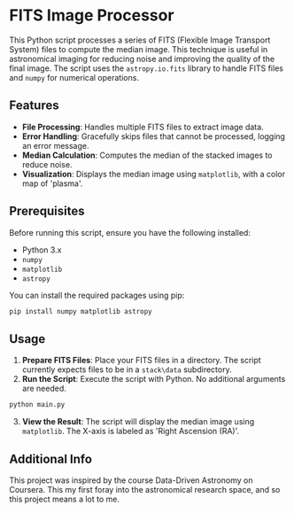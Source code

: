 # FITS Image Processor

This Python script processes a series of FITS (Flexible Image Transport System) files to compute the median image. This technique is useful in astronomical imaging for reducing noise and improving the quality of the final image. The script uses the `astropy.io.fits` library to handle FITS files and `numpy` for numerical operations.

## Features

- **File Processing**: Handles multiple FITS files to extract image data.
- **Error Handling**: Gracefully skips files that cannot be processed, logging an error message.
- **Median Calculation**: Computes the median of the stacked images to reduce noise.
- **Visualization**: Displays the median image using `matplotlib`, with a color map of 'plasma'.

## Prerequisites

Before running this script, ensure you have the following installed:
- Python 3.x
- `numpy`
- `matplotlib`
- `astropy`

You can install the required packages using pip:

```bash
pip install numpy matplotlib astropy
```

## Usage

1. **Prepare FITS Files**: Place your FITS files in a directory. The script currently expects files to be in a `stack\data` subdirectory.
2. **Run the Script**: Execute the script with Python. No additional arguments are needed.

```bash
python main.py
```

3. **View the Result**: The script will display the median image using `matplotlib`. The X-axis is labeled as 'Right Ascension (RA)'.

## Additional Info
This project was inspired by the course Data-Driven Astronomy on Coursera. This my first foray into the astronomical research space, and so this project means a lot to me.
